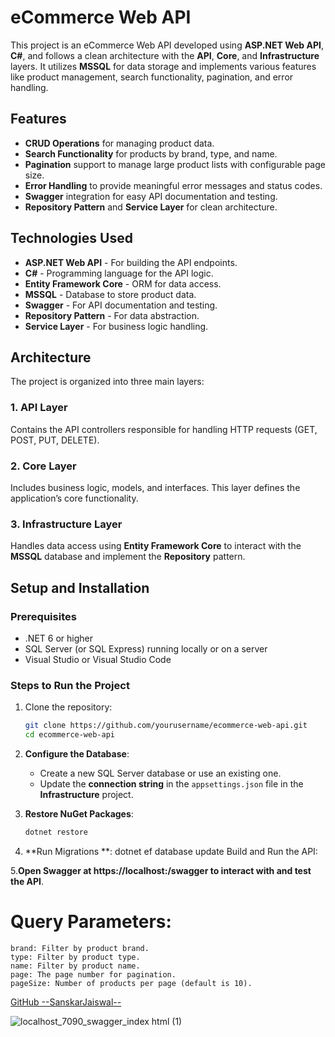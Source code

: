 # eCommerce Web API

This project is an eCommerce Web API developed using **ASP.NET Web API**, **C#**, and follows a clean architecture with the **API**, **Core**, and **Infrastructure** layers. It utilizes **MSSQL** for data storage and implements various features like product management, search functionality, pagination, and error handling.

## Features

- **CRUD Operations** for managing product data.
- **Search Functionality** for products by brand, type, and name.
- **Pagination** support to manage large product lists with configurable page size.
- **Error Handling** to provide meaningful error messages and status codes.
- **Swagger** integration for easy API documentation and testing.
- **Repository Pattern** and **Service Layer** for clean architecture.

## Technologies Used

- **ASP.NET Web API** - For building the API endpoints.
- **C#** - Programming language for the API logic.
- **Entity Framework Core** - ORM for data access.
- **MSSQL** - Database to store product data.
- **Swagger** - For API documentation and testing.
- **Repository Pattern** - For data abstraction.
- **Service Layer** - For business logic handling.

## Architecture

The project is organized into three main layers:

### 1. **API Layer**  
Contains the API controllers responsible for handling HTTP requests (GET, POST, PUT, DELETE).

### 2. **Core Layer**  
Includes business logic, models, and interfaces. This layer defines the application’s core functionality.

### 3. **Infrastructure Layer**  
Handles data access using **Entity Framework Core** to interact with the **MSSQL** database and implement the **Repository** pattern.

## Setup and Installation

### Prerequisites

- .NET 6 or higher
- SQL Server (or SQL Express) running locally or on a server
- Visual Studio or Visual Studio Code

### Steps to Run the Project

1. Clone the repository:
    ```bash
    git clone https://github.com/yourusername/ecommerce-web-api.git
    cd ecommerce-web-api
    ```

2. **Configure the Database**:  
   - Create a new SQL Server database or use an existing one.
   - Update the **connection string** in the `appsettings.json` file in the **Infrastructure** project.

3. **Restore NuGet Packages**:
   ```bash
   dotnet restore

4. **Run Migrations **:
    dotnet ef database update
    Build and Run the API:

5.**Open Swagger at https://localhost:<port>/swagger to interact with and test the API**.

 

# Query Parameters:

    brand: Filter by product brand.
    type: Filter by product type.
    name: Filter by product name.
    page: The page number for pagination.
    pageSize: Number of products per page (default is 10).


<a href="https://github.com/Sanskarjaas">GitHub --SanskarJaiswal--</a>

![localhost_7090_swagger_index html (1)](https://github.com/user-attachments/assets/e065996b-ae61-4ca2-9632-fbd6ed3e13bb)

